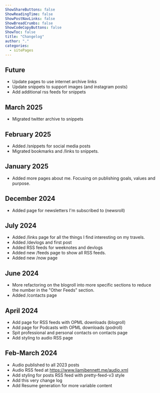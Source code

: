 ```yaml
---
ShowShareButtons: false
ShowReadingTime: false
ShowPostNavLinks: false
ShowBreadCrumbs: false
ShowCodeCopyButtons: false
ShowToc: false
title: "Changelog"
author: "."
categories:
  - sitePages
---
```


## Future
* Update pages to use internet archive links
* Update snippets to support images (and instagram posts)
* Add additional rss feeds for snippets

## March 2025
* Migrated twitter archive to snippets

## February 2025
* Added /snippets for social media posts
* Migrated bookmarks and /links to snippets.

## January 2025
* Added more pages about me. Focusing on publishing goals, values and purpose. 

## December 2024
* Added page for newsletters I'm subscribed to (newsroll)
 
## July 2024
* Added /links page for all the things I find interesting on my travels.
* Added /devlogs and first post
* Added RSS feeds for weeknotes and devlogs
* Added new /feeds page to show all RSS feeds.
* Added new /now page

## June 2024
* More refactoring on the blogroll into more specific sections to reduce the number in the "Other Feeds" section.
* Added /contacts page

## April 2024
* Add page for RSS feeds with OPML downloads (blogroll)
* Add page for Podcasts with OPML downloads (podroll)
* Spit professional and personal contacts on contacts page
* Add styling to audio RSS page

## Feb-March 2024

* Audio published to all 2023 posts
* Audio RSS feed at https://www.liamjbennett.me/audio.xml
* Add styling for posts RSS feed with pretty-feed-v3 style
* Add this very change log
* Add Resume generation for more variable content